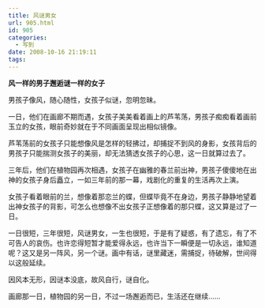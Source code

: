 ```yaml
---
title: 风谜男女
url: 905.html
id: 905
categories:
  - 写到
date: 2008-10-16 21:19:11
tags:
---
```


**风一样的男子邂逅谜一样的女子**

  
男孩子像风，随心随性，女孩子似谜，忽明忽昧。  
  
一日，他们在画廊不期而遇，女孩子美美看着画上的芦苇荡，男孩子痴痴看着画前玉立的女孩，眼前奇妙就在于不同画面呈现出相似镜像。  
  
芦苇荡前的女孩子只能想像风是怎样的轻拂过，却捕捉不到风的身影，女孩背后的男孩子只能揣测女孩子的美丽，却无法猜透女孩子的心思，这一日就算过去了。  
  
三年后，他们在植物园再次相遇，女孩子在幽雅的春兰前出神，男孩子傻傻地在出神的女孩子身后矗立，一如三年前的那一幕，戏剧化的重复的生活再次上演。  
  
女孩子看着眼前的兰，想像着那恋兰的蝶，但蝶毕竟不在身边，男孩子静静地望着出神女孩子的背影，可怎么也想像不出女孩子正想像着的那只蝶，这又算是过了一日。  
  
一日很短，三年很短，风谜男女，一生也很短，于是有了疑惑，有了遗忘，有了不可告人的哀伤。也许恋得短暂才能爱得永远，也许当下一瞬便是一切永远，谁知道呢？这又是另一阵风，另一个谜。画中有话，谜里藏迷，需捕捉，待破解，世间得以这般延续。  
  
因风本无形，因谜本没底，故风自行，谜自化。  
  
画廊那一日，植物园的另一日，不过一场邂逅而已，生活还在继续……